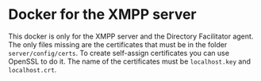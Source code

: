 # Docker for the XMPP server

This docker is only for the XMPP server and the Directory Facilitator agent. The only files missing are the certificates that must be in the folder `server/config/certs`.
To create self-assign certificates you can use OpenSSL to do it. The name of the certificates must be `localhost.key` and `localhost.crt`.